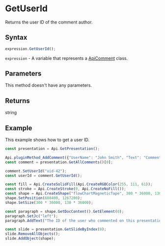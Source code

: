 # GetUserId

Returns the user ID of the comment author.

## Syntax

```javascript
expression.GetUserId();
```

`expression` - A variable that represents a [ApiComment](../ApiComment.md) class.

## Parameters

This method doesn't have any parameters.

## Returns

string

## Example

This example shows how to get a user ID.

```javascript editor-pptx
const presentation = Api.GetPresentation();

Api.pluginMethod_AddComment({"UserName": "John Smith", "Text": "Comment 1"});
const comment = presentation.GetAllComments()[0];

comment.SetUserId("uid-42");
const userId = comment.GetUserId();

const fill = Api.CreateSolidFill(Api.CreateRGBColor(255, 111, 61));
const stroke = Api.CreateStroke(0, Api.CreateNoFill());
const shape = Api.CreateShape("flowChartMagneticTape", 300 * 36000, 130 * 36000, fill, stroke);
shape.SetPosition(608400, 1267200);
shape.SetSize(300 * 36000, 130 * 36000);

const paragraph = shape.GetDocContent().GetElement(0);
paragraph.SetJc("left");
paragraph.AddText("The ID of the user who commented on this presentation is " + userId);

const slide = presentation.GetSlideByIndex(0);
slide.RemoveAllObjects();
slide.AddObject(shape);

```
